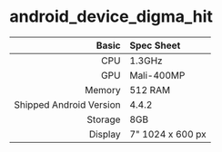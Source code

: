 # android_device_digma_hit

Basic   | Spec Sheet
-------:|:-------------------------
CPU     | 1.3GHz 
GPU     | Mali-400MP
Memory  | 512 RAM
Shipped Android Version | 4.4.2
Storage | 8GB
Display | 7" 1024 x 600 px

